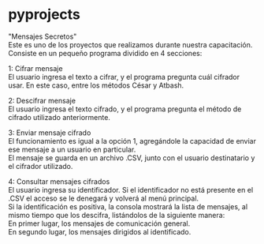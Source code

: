 # pyprojects
"Mensajes Secretos"\
Este es uno de los proyectos que realizamos durante nuestra capacitación. Consiste en un pequeño programa dividido en 4 secciones:

1: Cifrar mensaje\
  El usuario ingresa el texto a cifrar, y el programa pregunta cuál cifrador usar. En este caso, entre los métodos César y Atbash.

2: Descifrar mensaje\
  El usuario ingresa el texto cifrado, y el programa pregunta el método de cifrado utilizado anteriormente.

3: Enviar mensaje cifrado\
  El funcionamiento es igual a la opción 1, agregándole la capacidad de enviar ese mensaje a un usuario en particular.\
  El mensaje se guarda en un archivo .CSV, junto con el usuario destinatario y el cifrador utilizado.

4: Consultar mensajes cifrados\
  El usuario ingresa su identificador. Si el identificador no está presente en el .CSV el acceso se le denegará y volverá al menú principal.\
  Si la identificación es positiva, la consola mostrará la lista de mensajes, al mismo tiempo que los descifra, listándolos de la siguiente manera:\
    En primer lugar, los mensajes de comunicación general.\
    En segundo lugar, los mensajes dirigidos al identificado.
